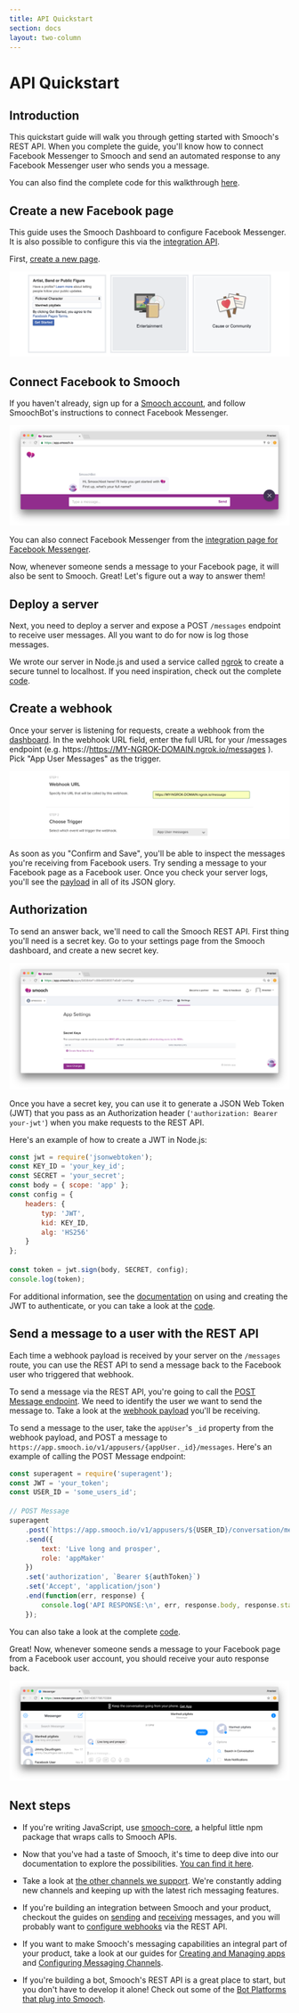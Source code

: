 ```yaml
---
title: API Quickstart
section: docs
layout: two-column
---
```


# API Quickstart

## Introduction

This quickstart guide will walk you through getting started with Smooch's REST API. When you complete the guide, you'll know how to connect Facebook Messenger to Smooch and send an automated response to any Facebook Messenger user who sends you a message.

You can also find the complete code for this walkthrough [here](https://github.com/smooch/smooch-api-quickstart-example).

## Create a new Facebook page

This guide uses the Smooch Dashboard to configure Facebook Messenger. It is also possible to configure this via the [integration API](https://docs.smooch.io/rest/#managed-accounts).

First, [create a new page](https://www.facebook.com/pages/create/).

![Create a new Facebook page for a fictional character](/images/create_facebook_page.png)

## Connect Facebook to Smooch

If you haven't already, sign up for a [Smooch account](https://app.smooch.io/), and follow SmoochBot's instructions to connect Facebook Messenger.

![SmoochBot](/images/smoochbot.png)

 You can also connect Facebook Messenger from the [integration page for Facebook Messenger](https://app.smooch.io/integrations/messenger).

Now, whenever someone sends a message to your Facebook page, it will also be sent to Smooch. Great! Let's figure out a way to answer them!

## Deploy a server

Next, you need to deploy a server and expose a POST `/messages` endpoint to receive user messages. All you want to do for now is log those messages.

We wrote our server in Node.js and used a service called [ngrok](https://ngrok.com/) to create a secure tunnel to localhost. If you need inspiration, check out the complete [code](https://github.com/smooch/smooch-api-quickstart-example).

## Create a webhook

Once your server is listening for requests, create a webhook from the [dashboard](https://app.smooch.io/integrations/webhook). In the webhook URL field, enter the full URL for your /messages endpoint (e.g. https://https://MY-NGROK-DOMAIN.ngrok.io/messages ). Pick "App User Messages" as the trigger.

![Create a webhook](/images/create_webhook.png)

As soon as you "Confirm and Save", you'll be able to inspect the messages you're receiving from Facebook users. Try sending a message to your Facebook page as a Facebook user. Once you check your server logs, you'll see the [payload](https://docs.smooch.io/rest/#webhooks-payload) in all of its JSON glory.

## Authorization

To send an answer back, we'll need to call the Smooch REST API. First thing you'll need is a secret key. Go to your settings page from the Smooch dashboard, and create a new secret key.

![Create a new secret key](/images/create_secret_key.png)

Once you have a secret key, you can use it to generate a JSON Web Token (JWT) that you pass as an Authorization header (`'authorization: Bearer your-jwt'`) when you make requests to the REST API.

Here's an example of how to create a JWT in Node.js:

```javascript
const jwt = require('jsonwebtoken');
const KEY_ID = 'your_key_id';
const SECRET = 'your_secret';
const body = { scope: 'app' };
const config = {
    headers: {
        typ: 'JWT',
        kid: KEY_ID,
        alg: 'HS256'
    }
};

const token = jwt.sign(body, SECRET, config);
console.log(token);
```

For additional information, see the [documentation](https://docs.smooch.io/rest/#jwt) on using and creating the JWT to authenticate, or you can take a look at the [code](https://github.com/smooch/smooch-api-quickstart-example).

## Send a message to a user with the REST API

Each time a webhook payload is received by your server on the `/messages` route, you can use the REST API to send a message back to the Facebook user who triggered that webhook.

To send a message via the REST API, you're going to call the [POST Message endpoint](https://docs.smooch.io/rest/#post-message). We need to identify the user we want to send the message to. Take a look at the [webhook payload](https://docs.smooch.io/rest/#webhooks-payload) you'll be receiving.

To send a message to the user, take the `appUser`'s `_id` property from the webhook payload, and POST a message to `https://app.smooch.io/v1/appusers/{appUser._id}/messages`. Here's an example of calling the POST Message endpoint:

```javascript
const superagent = require('superagent');
const JWT = 'your_token';
const USER_ID = 'some_users_id';

// POST Message
superagent
    .post(`https://app.smooch.io/v1/appusers/${USER_ID}/conversation/messages`)
    .send({
        text: 'Live long and prosper',
        role: 'appMaker'
    })
    .set('authorization', `Bearer ${authToken}`)
    .set('Accept', 'application/json')
    .end(function(err, response) {
        console.log('API RESPONSE:\n', err, response.body, response.statusCode);
    });
```

You can also take a look at the complete [code](https://github.com/smooch/smooch-api-quickstart-example).

Great! Now, whenever someone sends a message to your Facebook page from a Facebook user account, you should receive your auto response back.

![Facebook Messenger 🎉](/images/facebook_conversation.png)

## Next steps

- If you're writing JavaScript, use [smooch-core](https://www.npmjs.com/package/smooch-core), a helpful little npm package that wraps calls to Smooch APIs.

- Now that you've had a taste of Smooch, it's time to deep dive into our documentation to explore the possibilities. [You can find it here](https://docs.smooch.io/rest/).

- Take a look at [the other channels we support](https://app.smooch.io/integrations/categories/customer-channels). We're constantly adding new channels and keeping up with the latest rich messaging features.

- If you're building an integration between Smooch and your product, checkout the guides on [sending](/docs/sending-messages/) and [receiving](/docs/receiving-messages/) messages, and you will probably want to [configure webhooks](https://docs.smooch.io/rest/#create-webhook) via the REST API.

- If you want to make Smooch's messaging capabilities an integral part of your product, take a look at our guides for [Creating and Managing apps](/docs/creating-and-managing-apps/) and
[Configuring Messaging Channels](/docs/configuring-messaging-channels/).

- If you're building a bot, Smooch's REST API is a great place to start, but you don't have to develop it alone! Check out some of the [Bot Platforms that plug into Smooch](https://app.smooch.io/integrations/categories/bot-platform).

